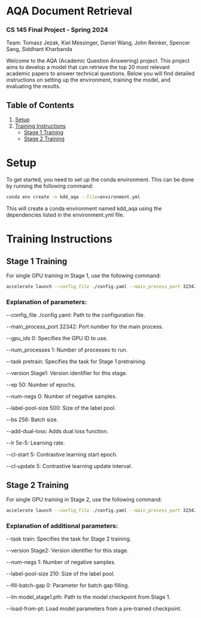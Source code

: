 # AQA Document Retrieval

### CS 145 Final Project - Spring 2024

Team: Tomasz Jezak, Kiel Messinger, Daniel Wang,  John Reinker, Spencer Sang, Siddhant Kharbanda

Welcome to the AQA (Academic Question Answering) project. This project aims to develop a model that can retrieve the top 20 most relevant academic papers to answer technical questions. Below you will find detailed instructions on setting up the environment, training the model, and evaluating the results.

## Table of Contents
1. [Setup](#setup)
2. [Training Instructions](#training-instructions)
   - [Stage 1 Training](#stage-1-training)
   - [Stage 2 Training](#stage-2-training)

# Setup

To get started, you need to set up the conda environment. This can be done by running the following command:

```bash
conda env create -n kdd_aqa --file=environment.yml
```

This will create a conda environment named kdd_aqa using the dependencies listed in the environment.yml file.

# Training Instructions

## Stage 1 Training

For single GPU training in Stage 1, use the following command:
```bash
accelerate launch --config_file ./config.yaml --main_process_port 32342 --gpu_ids 0 --num_processes 1 src/main.py --task pretrain --version Stage1 --ep 50 --num-negs 0 --label-pool-size 500 --bs 256 --add-dual-loss --lr 5e-5 --cl-start 5 --cl-update 5 
```
### Explanation of parameters:

--config_file ./config.yaml: Path to the configuration file.

--main_process_port 32342: Port number for the main process.

--gpu_ids 0: Specifies the GPU ID to use.

--num_processes 1: Number of processes to run.

--task pretrain: Specifies the task for Stage 1 pretraining.

--version Stage1: Version identifier for this stage.

--ep 50: Number of epochs.

--num-negs 0: Number of negative samples.

--label-pool-size 500: Size of the label pool.

--bs 256: Batch size.

--add-dual-loss: Adds dual loss function.

--lr 5e-5: Learning rate.

--cl-start 5: Contrastive learning start epoch.

--cl-update 5: Contrastive learning update interval.


## Stage 2 Training
For single GPU training in Stage 2, use the following command:

```bash
accelerate launch --config_file ./config.yaml --main_process_port 32342 --gpu_ids 0 --num_processes 1 src/main.py --task train --version Stage2 --ep 50 --num-negs 1 --label-pool-size 210 --bs 64 --lr 5e-5 --cl-start 5 --cl-update 5 --fill-batch-gap 0 --lm model_stage1.pth --load-from-pt
```
### Explanation of additional parameters:

--task train: Specifies the task for Stage 2 training.

--version Stage2: Version identifier for this stage.

--num-negs 1: Number of negative samples.

--label-pool-size 210: Size of the label pool.

--fill-batch-gap 0: Parameter for batch gap filling.

--lm model_stage1.pth: Path to the model checkpoint from Stage 1.

--load-from-pt: Load model parameters from a pre-trained checkpoint.
